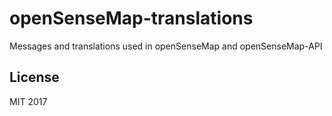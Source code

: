 # openSenseMap-translations

Messages and translations used in openSenseMap and openSenseMap-API

## License

MIT 2017

